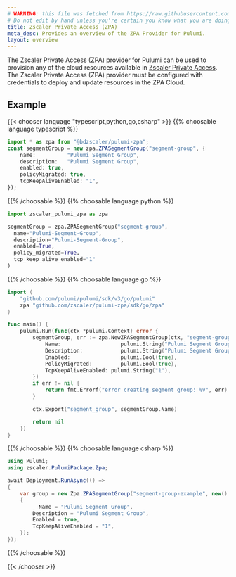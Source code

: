 ```yaml
---
# WARNING: this file was fetched from https://raw.githubusercontent.com/zscaler/pulumi-zpa/v1.0.1/docs/_index.md
# Do not edit by hand unless you're certain you know what you are doing!
title: Zscaler Private Access (ZPA)
meta_desc: Provides an overview of the ZPA Provider for Pulumi.
layout: overview
---
```


The Zscaler Private Access (ZPA) provider for Pulumi can be used to provision any of the cloud resources available in [Zscaler Private Access](https://help.zscaler.com/zpa).
The Zscaler Private Access (ZPA) provider must be configured with credentials to deploy and update resources in the ZPA Cloud.

## Example

{{< chooser language "typescript,python,go,csharp" >}}
{{% choosable language typescript %}}

```typescript
import * as zpa from "@bdzscaler/pulumi-zpa";
const segmentGroup = new zpa.ZPASegmentGroup("segment-group", {
    name:          "Pulumi Segment Group",
    description:   "Pulumi Segment Group",
    enabled: true,
    policyMigrated: true,
    tcpKeepAliveEnabled: "1",
});
```

{{% /choosable %}}
{{% choosable language python %}}

```python
import zscaler_pulumi_zpa as zpa

segmentGroup = zpa.ZPASegmentGroup("segment-group",
  name="Pulumi-Segment-Group",
  description="Pulumi-Segment-Group",
  enabled=True,
  policy_migrated=True,
  tcp_keep_alive_enabled="1"
)
```

{{% /choosable %}}
{{% choosable language go %}}

```go
import (
	"github.com/pulumi/pulumi/sdk/v3/go/pulumi"
	zpa "github.com/zscaler/pulumi-zpa/sdk/go/zpa"
)

func main() {
	pulumi.Run(func(ctx *pulumi.Context) error {
		segmentGroup, err := zpa.NewZPASegmentGroup(ctx, "segment-group-example", &zpa.ZPASegmentGroupArgs{
			Name:                   pulumi.String("Pulumi Segment Group"),
			Description:            pulumi.String("Pulumi Segment Group"),
			Enabled:                pulumi.Bool(true),
			PolicyMigrated:         pulumi.Bool(true),
			TcpKeepAliveEnabled: pulumi.String("1"),
		})
		if err != nil {
			return fmt.Errorf("error creating segment group: %v", err)
		}

		ctx.Export("segment_group", segmentGroup.Name)

		return nil
	})
}
```

{{% /choosable %}}
{{% choosable language csharp %}}

```csharp
using Pulumi;
using zscaler.PulumiPackage.Zpa;

await Deployment.RunAsync(() =>
{
	var group = new Zpa.ZPASegmentGroup("segment-group-example", new()
	{
		  Name = "Pulumi Segment Group",
        Description = "Pulumi Segment Group",
        Enabled = true,
        TcpKeepAliveEnabled = "1",
	});
});
```

{{% /choosable %}}

{{< /chooser >}}
